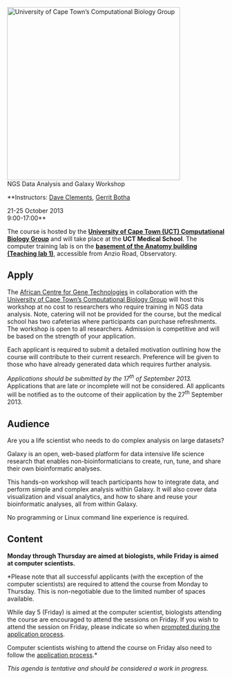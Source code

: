 <div class='center'>
<a href='http://www.cbio.uct.ac.za/'><img src='/Images/Logos/CBioUCapeTownLogo.png' alt='University of Cape Town’s Computational Biology Group' width="400" /></a>

<div class="title">NGS Data Analysis and Galaxy Workshop</div>

**Instructors: [Dave Clements](/DaveClements), [Gerrit Botha](http://www.cbio.uct.ac.za/people/5-gerrit-botha.html)

21-25 October 2013<br />
9:00-17:00**  <br />

The course is hosted by the **[University of Cape Town (UCT) Computational Biology Group](http://www.cbio.uct.ac.za/)** and will take place at the **UCT Medical School**. The computer training lab is on the **[basement of the Anatomy building (Teaching lab 1)](http://www.lib.uct.ac.za/medical/about/location/)**, accessible from Anzio Road, Observatory.
</div>

## Apply

The [African Centre for Gene Technologies](http://www.acgt.co.za/) in collaboration with the [University of Cape Town’s Computational Biology Group](http://www.cbio.uct.ac.za/) will host this workshop at no cost to researchers who require training in NGS data analysis. Note, catering will not be provided for the course, but the medical school has two cafeterias where participants can purchase refreshments. The workshop is open to all researchers. Admission is competitive and will be based on the strength of your application. 

Each applicant is required to submit a detailed motivation outlining how the course will contribute to their current research. Preference will be given to those who have already generated data which requires further analysis.  

*Applications should be submitted by the 17<sup>th</sup> of September 2013.* Applications that are late or incomplete will not be considered. All applicants will be notified as to the outcome of their application by the 27<sup>th</sup> September 2013. 

## Audience

Are you a life scientist who needs to do complex analysis on large datasets?

Galaxy is an open, web-based platform for data intensive life science research that enables non-bioinformaticians to create, run, tune, and share their own bioinformatic analyses.

This hands-on workshop will teach participants how to integrate data, and perform simple and complex analysis within Galaxy.  It will also cover data visualization and visual analytics, and how to share and reuse your bioinformatic analyses, all from within Galaxy.

No programming or Linux command line experience is required.

## Content

**Monday through Thursday are aimed at biologists, while Friday is aimed at computer scientists.**

<div class='indent'>

*Please note that all successful applicants (with the exception of the computer scientists) are required to attend the course from Monday to Thursday. This is non-negotiable due to the limited number of spaces available.

While day 5 (Friday) is aimed at the computer scientist, biologists attending the course are encouraged to attend the sessions on Friday. If you wish to attend the session on Friday, please indicate so when [prompted during the application process](https://www.surveymonkey.com/s/GalaxyOCT13CPT).

Computer scientists wishing to attend the course on Friday also need to follow the [application process](https://www.surveymonkey.com/s/GalaxyOCT13CPT).*
</div>

*This agenda is tentative and should be considered a work in progress.*

